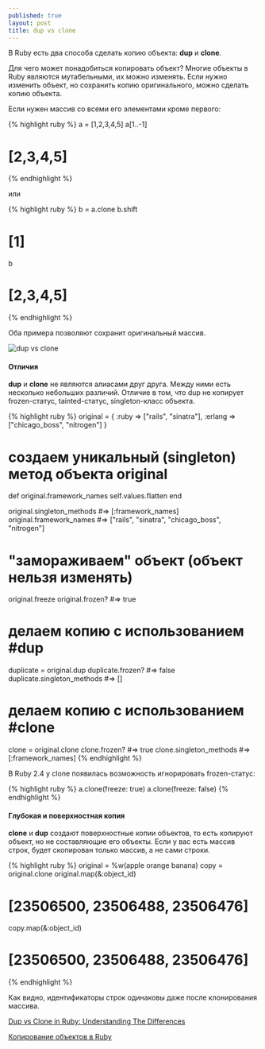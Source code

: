```yaml
---
published: true
layout: post
title: dup vs clone
---
```


В Ruby есть два способа сделать копию объекта: **dup** и **clone**.

Для чего может понадобиться копировать объект? Многие объекты в Ruby являются мутабельными, их можно изменять. Если нужно изменить объект, но сохранить копию оригинального, можно сделать копию объекта.

Если нужен массив со всеми его элементами кроме первого:

{% highlight ruby %}
a = [1,2,3,4,5]
a[1..-1]
# [2,3,4,5]
{% endhighlight %}

или

{% highlight ruby %}
b = a.clone
b.shift
# [1]
b
# [2,3,4,5]
{% endhighlight %}

Оба примера позволяют сохранит оригинальный массив.

![dup vs clone]({{site.baseurl}}/assets/dup-vs-clone.png)



#### Отличия
**dup** и **clone** не являются алиасами друг друга. Между ними есть несколько небольших различий. Отличие в том, что dup не копирует frozen-статус, tainted-статус, singleton-класс объекта.

{% highlight ruby %}
original = {
  :ruby => ["rails", "sinatra"],
  :erlang => ["chicago_boss", "nitrogen"]
}

# создаем уникальный (singleton) метод объекта original
def original.framework_names
  self.values.flatten
end

original.singleton_methods #=> [:framework_names]
original.framework_names
#=> ["rails", "sinatra", "chicago_boss", "nitrogen"]

# "замораживаем" объект (объект нельзя изменять)
original.freeze
original.frozen? #=> true

# делаем копию с использованием #dup
duplicate = original.dup
duplicate.frozen? #=> false
duplicate.singleton_methods #=> []

# делаем копию с использованием #clone
clone = original.clone
clone.frozen? #=> true
clone.singleton_methods #=> [:framework_names]
{% endhighlight %}

В Ruby 2.4 у clone появилась возможность игнорировать frozen-статус:

{% highlight ruby %}
a.clone(freeze: true)
a.clone(freeze: false)
{% endhighlight %}




#### Глубокая и поверхностная копия

**clone** и **dup** создают поверхностные копии объектов, то есть копируют объект, но не составляющие его объекты. Если у вас есть массив строк, будет скопирован только массив, а не сами строки.

{% highlight ruby %}
original = %w(apple orange banana)
copy     = original.clone
original.map(&:object_id)
# [23506500, 23506488, 23506476]
copy.map(&:object_id)
# [23506500, 23506488, 23506476]
{% endhighlight %}

Как видно, идентификаторы строк одинаковы даже после клонирования массива.

[Dup vs Clone in Ruby: Understanding The Differences](https://www.rubyguides.com/2018/11/dup-vs-clone/)

[Копирование объектов в Ruby](http://rubydev.ru/2012/09/03/object-copying-in-ruby-dup-clone/)
